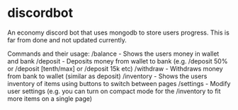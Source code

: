 # discordbot

An economy discord bot that uses mongodb to store users progress.
This is far from done and not updated currently. 

Commands and their usage:
/balance - Shows the users money in wallet and bank
/deposit - Deposits money from wallet to bank (e.g. /deposit 50% or /deposit [tenth/max] or /deposit 15k etc)
/withdraw - Withdraws money from bank to wallet (similar as deposit)
/inventory - Shows the users inventory of items using buttons to switch between pages
/settings - Modify user settings (e.g. you can turn on compact mode for the /inventory to fit more items on a single page)

